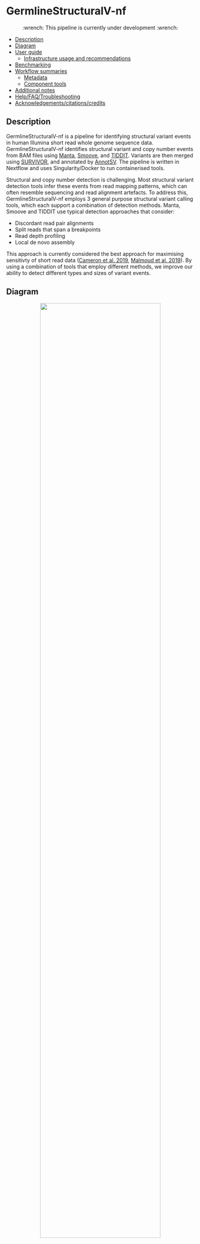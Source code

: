 # GermlineStructuralV-nf

<p align="center">
:wrench: This pipeline is currently under development :wrench:
</p>

  - [Description](#description)
  - [Diagram](#diagram)
  - [User guide](#user-guide)
      - [Infrastructure usage and
        recommendations](#infrastructure-usage-and-recommendations)
  - [Benchmarking](#benchmarking)
  - [Workflow summaries](#workflow-summaries)
      - [Metadata](#metadata)
      - [Component tools](#component-tools)
  - [Additional notes](#additional-notes)
  - [Help/FAQ/Troubleshooting](#helpfaqtroubleshooting)
  - [Acknowledgements/citations/credits](#acknowledgementscitationscredits)

## Description 

GermlineStructuralV-nf is a pipeline for identifying structural variant events in human Illumina short read whole genome sequence data. GermlineStructuralV-nf identifies structural variant and copy number events from BAM files using [Manta](https://github.com/Illumina/manta/blob/master/docs/userGuide/README.md#de-novo-calling), [Smoove](https://github.com/brentp/smoove), and [TIDDIT](https://github.com/SciLifeLab/TIDDIT). Variants are then merged using [SURVIVOR](https://github.com/fritzsedlazeck/SURVIVOR), and annotated by [AnnotSV](https://pubmed.ncbi.nlm.nih.gov/29669011/). The pipeline is written in Nextflow and uses Singularity/Docker to run containerised tools.

Structural and copy number detection is challenging. Most structural variant detection tools infer these events from read mapping patterns, which can often resemble sequencing and read alignment artefacts. To address this, GermlineStructuralV-nf employs 3 general purpose structural variant calling tools, which each support a combination of detection methods. Manta, Smoove and TIDDIT use typical detection approaches that consider: 

* Discordant read pair alignments  
* Split reads that span a breakpoints
* Read depth profiling 
* Local de novo assembly  

This approach is currently considered the best approach for maximising sensitivty of short read data ([Cameron et al. 2019](https://www.nature.com/articles/s41467-019-11146-4), [Malmoud et al. 2019](https://genomebiology.biomedcentral.com/articles/10.1186/s13059-019-1828-7)). By using a combination of tools that employ different methods, we improve our ability to detect different types and sizes of variant events.

## Diagram

<p align="center"> 
<img src="https://user-images.githubusercontent.com/73086054/211971740-772796bc-6fb7-43fb-885b-d9cb116bfdd0.png" width="80%">
</p> 

## User guide 

To run this pipeline, you will need to prepare your input files, reference data, and clone this repository. Before proceeding, ensure Nextflow is installed on the system you're working on. To install Nextflow, see these [instructions](https://www.nextflow.io/docs/latest/getstarted.html#installation). 

### 1. Prepare inputs

To run this pipeline you will need the following inputs: 

* Paired-end BAM files
* Corresponding BAM index files  
* Input sample sheet 

This pipeline processes paired-end BAM files and is capable of processing multiple samples in parallel. BAM files are expected to be coordinate sorted and indexed (see [Fastq-to-BAM](https://github.com/Sydney-Informatics-Hub/Fastq-to-BAM) for an example of a best practice workflow that can generate these files).  

You will need to create a sample sheet with information about the samples you are processing, before running the pipeline. This file must be **tab-separated** and contain a header and one row per sample. Columns should correspond to sampleID, BAM file, BAI file: 

|sampleID|bam                   |bai                       |
|--------|----------------------|--------------------------|
|SAMPLE1 |/data/Bams/sample1.bam|/data/Bams/sample1.bam.bai|
|SAMPLE2 |/data/Bams/sample2.bam|/data/Bams/sample2.bam.bai|

When you run the pipeline, you will use the mandatory `--input` parameter to specify the location and name of the input file: 

```
--input /path/to/samples.tsv
```

### 2. Prepare the reference materials 

To run this pipeline you will need the following reference files:

* Indexed reference genome in FASTA format 
* [AnnotSV annotation datasets](https://lbgi.fr/AnnotSV/) (Optional) 

You will need to download and index a copy of the reference genome you would like to use. Reference FASTA files must be accompanied by a .fai index file. If you are working with a species that has a public reference genome, you can download FASTA files from the [Ensembl](https://asia.ensembl.org/info/data/ftp/index.html), [UCSC](https://genome.ucsc.edu/goldenPath/help/ftp.html), or [NCBI](https://www.ncbi.nlm.nih.gov/genome/doc/ftpfaq/) ftp sites. You can use the [IndexReferenceFasta-nf pipeline](https://github.com/Sydney-Informatics-Hub/IndexReferenceFasta-nf) to generate required samtools and bwa indexes. 

When you run the pipeline, you will use the mandatory `--ref` parameter to specify the location and name of the reference.fasta file: 

```
--ref /path/to/reference.fasta
```

**Download the AnnotSV database and supporting files (optional)** 

If you choose to run the pipeline with [AnnotSV annotations](https://raw.githubusercontent.com/lgmgeo/AnnotSV/master/README.AnnotSV_3.2.pdf), you currently need to download and prepare the relevant AnnotSV files, manually. The AnnotSV data is very large (>20Gb) so we haven't included it in the AnnotSV container. 

First, download the AnnotSV database: 
```
wget https://www.lbgi.fr/~geoffroy/Annotations/Annotations_Human_3.2.1.tar.gz 
```

Then unzip it and save to a directory of your choosing: 
```
tar -xf Annotations_Human_3.2.1.tar.gz -C /path/to/AnnotSV
```

You will also need to download the Exomiser supporting data files: 
```
wget https://www.lbgi.fr/~geoffroy/Annotations/2202_hg19.tar.gz && wget https://data.monarchinitiative.org/exomiser/data/2202_phenotype.zip
```

Create a directory to house the Exomiser files: 
```
mkdir -p Annotations_Human/Annotations_Exomiser/2202
```

Save the downloaded Exomiser files to your AnnotSV directory: 
```
tar -xf 2202_hg19.tar.gz -C /path/to/AnnotSV/Annotations_Human/Annotations_Exomiser/2202/ && unzip 2202_phenotype.zip -d /path/to/AnnotSV/Annotations_Human/Annotations_Exomiser/2202/
```

And finally (optionally), tidy up: 
```
rm -rf Annotations_Human_3.2.1.tar.gz 2202_phenotype.zip 2202_hg19.tar.gz
```

### 3. Clone this repository 

Download the code contained in this repository with: 

```
git clone https://github.com/Sydney-Informatics-Hub/Germline-StructuralV-nf
```

This will create a directory with the following structure: 
```
Germline-StructuralV-nf/
├── LICENSE
├── README.md
├── config/
├── main.nf
├── modules/
└── nextflow.config
```
The important features are: 

* **main.nf** contains the main nextflow script that calls all the processes in the workflow.
* **nextflow.config** contains default parameters to use in the pipeline.
* **modules** contains individual process files for each step in the workflow. 
* **config** contains infrastructure-specific config files (this is currently under development)

### 4. Run the pipeline 

The most basic run command for this pipeline is: 

```
nextflow run main.nf --input sample.tsv --ref /path/to/ref 
```

This will generate `work` directory, `results` output directory and a `runInfo` run metrics directories. To specify additional optional tool-specific parameters, see what flags are supported by running:

```
nextflow run main.nf --help 
```

**AnnotSV annotations for human samples**

To run the pipeline with the optional AnnotSV annotations, use the following command: 

```
nextflow run main.nf --input sample.tsv --ref /path/to/ref --annotsv /path/to/annotsv
```

If for any reason your workflow fails, you are able to resume the workflow from the last successful process with `-resume`. 

### 5. Results 

Once the pipeline is complete, you will find all outputs for each sample in the `results` directory. Within each sample directory there is a subdirectory for each tool run which contains all intermediate files and results generated by each step. A final merged VCF for each sample will be created: `results/$sampleID/survivor/$sampleID_merged.vcf`.  

The following directories will be created: 

* manta: all intermediate files and results generated by Manta. 
* smoove: all intermediate files and results generated by Smoove. 
* tiddit: all intermediate files and results generated by Tiddit. 
* survivor: summary stats, merged multi-caller VCF (final output), merged multi-caller bedpe file.
* annotsv: full annotations for the all events in the merged multi-caller VCF.  

## Infrastructure useage and recommendations 

Coming soon! 

## Benchmarking 

Coming soon!

## Workflow summaries
### Metadata 

|metadata field     | GermlineStructuralV-nf / v1.0     |
|-------------------|:--------------------------------- |
|Version            | 1.0                               |
|Maturity           | under development                 |
|Creators           | Georgie Samaha                    |
|Source             | NA                                |
|License            | GNU General Public License v3.0   |
|Workflow manager   | NextFlow                          |
|Container          | See Component tools               |
|Install method     | NA                                |
|GitHub             | https://github.com/Sydney-Informatics-Hub/Germline-StructuralV-nf                            |
|bio.tools 	        | NA                                |
|BioContainers      | NA                                | 
|bioconda           | NA                                |

### Component tools 

To run this pipeline you must have Nextflow and Singularity installed on your machine. All other tools are run using containers. 

|Tool         | Version  |
|-------------|:---------|
|Nextflow     |>=20.07.1 |
|Singularity  |          |
|Manta        |1.6.0     |
|Smoove       |0.2.7     |
|TIDDIT       |3.3.1     |
|BCFtools     |1.15.1    |
|HTSlib       |1.15.1    |
|SURVIVOR     |1.0.7     |
|AnnotSV      |3.2.1     |

## Additional notes 
### Resources 

* [Nextflow documentation](https://www.nextflow.io/docs/latest/index.html) 

### Help/FAQ/Troubleshooting

* It is essential that the reference genome you're using contains the same chromosomes, contigs, and scaffolds as the BAM files. This is [mandated by Manta](https://github.com/Illumina/manta/issues/92), which will throw an error if the BAM and FASTA files do not match. To confirm what contigs are included in your indexed BAM file, you can use Samtools idxstats: 
```
samtools idxstats input.bam | cut -f 1
```

## Acknowledgements/citations/credits
### Authors 
- Georgie Samaha (Sydney Informatics Hub, University of Sydney) 
- Tracy Chew (Sydney Informatics Hub, University of Sydney)
- Marina Kennerson (ANZAC Research Institute)
- Sarah Beecroft (Pawsey Supercomputing Research Centre)

### Acknowledgements 
- This pipeline was devloped and tested using data provided by the Northcott Neuroscience Laboratory, ANZAC Research Institute and resources provided by the Australian BioCommons 'Bring Your Own Data' platforms project and the Pawsey Supercomputing Research Centre. 
- This pipeline was built using the [Nextflow DSL2 template](https://github.com/Sydney-Informatics-Hub/Nextflow_DSL2_template).  
- Documentation was created following the [Australian BioCommons documentation guidelines](https://github.com/AustralianBioCommons/doc_guidelines).  

### Cite us to support us! 
Acknowledgements (and co-authorship, where appropriate) are an important way for us to demonstrate the value we bring to your research. Your research outcomes are vital for ongoing funding of the Sydney Informatics Hub and national compute facilities. We suggest including the following acknowledgement in any publications that follow from this work:  

The authors acknowledge the technical assistance provided by the Sydney Informatics Hub, a Core Research Facility of the University of Sydney and the Australian BioCommons which is enabled by NCRIS via Bioplatforms Australia. 
